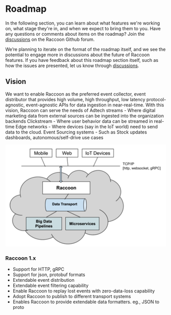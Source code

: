 # Roadmap

In the following section, you can learn about what features we're working on, what stage they're in, and when we expect to bring them to you. Have any questions or comments about items on the roadmap? Join the [discussions](https://github.com/odpf/raccoon/discussions) on the Raccoon Github forum.

We’re planning to iterate on the format of the roadmap itself, and we see the potential to engage more in discussions about the future of Raccoon features. If you have feedback about this roadmap section itself, such as how the issues are presented, let us know through [discussions](https://github.com/odpf/raccoon/discussions).

## Vision

We want to enable Raccoon as the preferred event collector, event distributor that provides high volume, high throughput, low latency protocol-agnostic, event-agnostic APIs for data ingestion in near-real-time. With this vision, Raccoon can serve the needs of Adtech streams - Where digital marketing data from external sources can be ingested into the organization backends Clickstream - Where user behavior data can be streamed in real-time Edge networks - Where devices \(say in the IoT world\) need to send data to the cloud. Event Sourcing systems - Such as Stock updates dashboards, autonomous/self-drive use cases

![](./assets/raccoon_vision.png)

### Raccoon 1.x

* Support for HTTP, gRPC
* Support for json, protobuf formats
* Extendable event distribution
* Extendable event filtering capability
* Enable Raccoon to replay lost events with zero-data-loss capability
* Adopt Raccoon to publish to different transport systems
* Enables Raccoon to provide extendable data formatters. eg., JSON to proto

